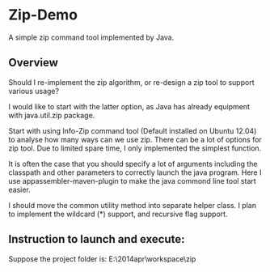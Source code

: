 Zip-Demo
========

A simple zip command tool implemented by Java.

Overview
----
Should I re-implement the zip algorithm, or re-design a zip tool to support various usage?

I would like to start with the latter option, as Java has already equipment with java.util.zip package.

Start with using Info-Zip command tool (Default installed on Ubuntu 12.04) to analyse how many ways can we use zip. There can be a lot of options for zip tool. Due to limited spare time, I only implemented the simplest function.

It is often the case that you should specify a lot of arguments including the classpath and other parameters to correctly launch the java program. Here I use appassembler-maven-plugin to make the java commond line tool start easier.

I should move the common utility method into separate helper class. I plan to implement the wildcard (*) support, and recursive flag support.

Instruction to launch and execute:
--
Suppose the project folder is: E:\2014apr\workspace\zip

